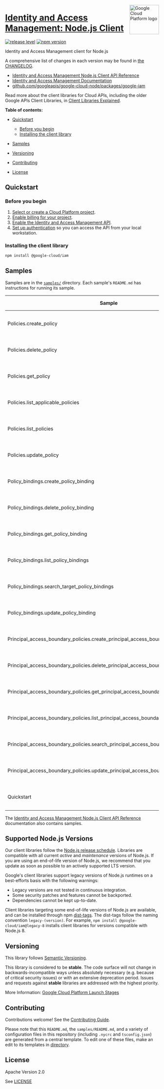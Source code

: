 [//]: # "This README.md file is auto-generated, all changes to this file will be lost."
[//]: # "To regenerate it, use `python -m synthtool`."
<img src="https://avatars2.githubusercontent.com/u/2810941?v=3&s=96" alt="Google Cloud Platform logo" title="Google Cloud Platform" align="right" height="96" width="96"/>

# [Identity and Access Management: Node.js Client](https://github.com/googleapis/google-cloud-node/tree/main/packages/google-iam)

[![release level](https://img.shields.io/badge/release%20level-stable-brightgreen.svg?style=flat)](https://cloud.google.com/terms/launch-stages)
[![npm version](https://img.shields.io/npm/v/@google-cloud/iam.svg)](https://www.npmjs.org/package/@google-cloud/iam)




Identity and Access Management client for Node.js


A comprehensive list of changes in each version may be found in
[the CHANGELOG](https://github.com/googleapis/google-cloud-node/tree/main/packages/google-iam/CHANGELOG.md).

* [Identity and Access Management Node.js Client API Reference][client-docs]
* [Identity and Access Management Documentation][product-docs]
* [github.com/googleapis/google-cloud-node/packages/google-iam](https://github.com/googleapis/google-cloud-node/tree/main/packages/google-iam)

Read more about the client libraries for Cloud APIs, including the older
Google APIs Client Libraries, in [Client Libraries Explained][explained].

[explained]: https://cloud.google.com/apis/docs/client-libraries-explained

**Table of contents:**


* [Quickstart](#quickstart)
  * [Before you begin](#before-you-begin)
  * [Installing the client library](#installing-the-client-library)

* [Samples](#samples)
* [Versioning](#versioning)
* [Contributing](#contributing)
* [License](#license)

## Quickstart

### Before you begin

1.  [Select or create a Cloud Platform project][projects].
1.  [Enable billing for your project][billing].
1.  [Enable the Identity and Access Management API][enable_api].
1.  [Set up authentication][auth] so you can access the
    API from your local workstation.

### Installing the client library

```bash
npm install @google-cloud/iam
```




## Samples

Samples are in the [`samples/`](https://github.com/googleapis/google-cloud-node/tree/main/packages/google-iam/samples) directory. Each sample's `README.md` has instructions for running its sample.

| Sample                      | Source Code                       | Try it |
| --------------------------- | --------------------------------- | ------ |
| Policies.create_policy | [source code](https://github.com/googleapis/google-cloud-node/blob/main/packages/google-iam/samples/generated/v2/policies.create_policy.js) | [![Open in Cloud Shell][shell_img]](https://console.cloud.google.com/cloudshell/open?git_repo=https://github.com/googleapis/google-cloud-node&page=editor&open_in_editor=packages/google-iam/samples/generated/v2/policies.create_policy.js,packages/google-iam/samples/README.md) |
| Policies.delete_policy | [source code](https://github.com/googleapis/google-cloud-node/blob/main/packages/google-iam/samples/generated/v2/policies.delete_policy.js) | [![Open in Cloud Shell][shell_img]](https://console.cloud.google.com/cloudshell/open?git_repo=https://github.com/googleapis/google-cloud-node&page=editor&open_in_editor=packages/google-iam/samples/generated/v2/policies.delete_policy.js,packages/google-iam/samples/README.md) |
| Policies.get_policy | [source code](https://github.com/googleapis/google-cloud-node/blob/main/packages/google-iam/samples/generated/v2/policies.get_policy.js) | [![Open in Cloud Shell][shell_img]](https://console.cloud.google.com/cloudshell/open?git_repo=https://github.com/googleapis/google-cloud-node&page=editor&open_in_editor=packages/google-iam/samples/generated/v2/policies.get_policy.js,packages/google-iam/samples/README.md) |
| Policies.list_applicable_policies | [source code](https://github.com/googleapis/google-cloud-node/blob/main/packages/google-iam/samples/generated/v2/policies.list_applicable_policies.js) | [![Open in Cloud Shell][shell_img]](https://console.cloud.google.com/cloudshell/open?git_repo=https://github.com/googleapis/google-cloud-node&page=editor&open_in_editor=packages/google-iam/samples/generated/v2/policies.list_applicable_policies.js,packages/google-iam/samples/README.md) |
| Policies.list_policies | [source code](https://github.com/googleapis/google-cloud-node/blob/main/packages/google-iam/samples/generated/v2/policies.list_policies.js) | [![Open in Cloud Shell][shell_img]](https://console.cloud.google.com/cloudshell/open?git_repo=https://github.com/googleapis/google-cloud-node&page=editor&open_in_editor=packages/google-iam/samples/generated/v2/policies.list_policies.js,packages/google-iam/samples/README.md) |
| Policies.update_policy | [source code](https://github.com/googleapis/google-cloud-node/blob/main/packages/google-iam/samples/generated/v2/policies.update_policy.js) | [![Open in Cloud Shell][shell_img]](https://console.cloud.google.com/cloudshell/open?git_repo=https://github.com/googleapis/google-cloud-node&page=editor&open_in_editor=packages/google-iam/samples/generated/v2/policies.update_policy.js,packages/google-iam/samples/README.md) |
| Policy_bindings.create_policy_binding | [source code](https://github.com/googleapis/google-cloud-node/blob/main/packages/google-iam/samples/generated/v3/policy_bindings.create_policy_binding.js) | [![Open in Cloud Shell][shell_img]](https://console.cloud.google.com/cloudshell/open?git_repo=https://github.com/googleapis/google-cloud-node&page=editor&open_in_editor=packages/google-iam/samples/generated/v3/policy_bindings.create_policy_binding.js,packages/google-iam/samples/README.md) |
| Policy_bindings.delete_policy_binding | [source code](https://github.com/googleapis/google-cloud-node/blob/main/packages/google-iam/samples/generated/v3/policy_bindings.delete_policy_binding.js) | [![Open in Cloud Shell][shell_img]](https://console.cloud.google.com/cloudshell/open?git_repo=https://github.com/googleapis/google-cloud-node&page=editor&open_in_editor=packages/google-iam/samples/generated/v3/policy_bindings.delete_policy_binding.js,packages/google-iam/samples/README.md) |
| Policy_bindings.get_policy_binding | [source code](https://github.com/googleapis/google-cloud-node/blob/main/packages/google-iam/samples/generated/v3/policy_bindings.get_policy_binding.js) | [![Open in Cloud Shell][shell_img]](https://console.cloud.google.com/cloudshell/open?git_repo=https://github.com/googleapis/google-cloud-node&page=editor&open_in_editor=packages/google-iam/samples/generated/v3/policy_bindings.get_policy_binding.js,packages/google-iam/samples/README.md) |
| Policy_bindings.list_policy_bindings | [source code](https://github.com/googleapis/google-cloud-node/blob/main/packages/google-iam/samples/generated/v3/policy_bindings.list_policy_bindings.js) | [![Open in Cloud Shell][shell_img]](https://console.cloud.google.com/cloudshell/open?git_repo=https://github.com/googleapis/google-cloud-node&page=editor&open_in_editor=packages/google-iam/samples/generated/v3/policy_bindings.list_policy_bindings.js,packages/google-iam/samples/README.md) |
| Policy_bindings.search_target_policy_bindings | [source code](https://github.com/googleapis/google-cloud-node/blob/main/packages/google-iam/samples/generated/v3/policy_bindings.search_target_policy_bindings.js) | [![Open in Cloud Shell][shell_img]](https://console.cloud.google.com/cloudshell/open?git_repo=https://github.com/googleapis/google-cloud-node&page=editor&open_in_editor=packages/google-iam/samples/generated/v3/policy_bindings.search_target_policy_bindings.js,packages/google-iam/samples/README.md) |
| Policy_bindings.update_policy_binding | [source code](https://github.com/googleapis/google-cloud-node/blob/main/packages/google-iam/samples/generated/v3/policy_bindings.update_policy_binding.js) | [![Open in Cloud Shell][shell_img]](https://console.cloud.google.com/cloudshell/open?git_repo=https://github.com/googleapis/google-cloud-node&page=editor&open_in_editor=packages/google-iam/samples/generated/v3/policy_bindings.update_policy_binding.js,packages/google-iam/samples/README.md) |
| Principal_access_boundary_policies.create_principal_access_boundary_policy | [source code](https://github.com/googleapis/google-cloud-node/blob/main/packages/google-iam/samples/generated/v3/principal_access_boundary_policies.create_principal_access_boundary_policy.js) | [![Open in Cloud Shell][shell_img]](https://console.cloud.google.com/cloudshell/open?git_repo=https://github.com/googleapis/google-cloud-node&page=editor&open_in_editor=packages/google-iam/samples/generated/v3/principal_access_boundary_policies.create_principal_access_boundary_policy.js,packages/google-iam/samples/README.md) |
| Principal_access_boundary_policies.delete_principal_access_boundary_policy | [source code](https://github.com/googleapis/google-cloud-node/blob/main/packages/google-iam/samples/generated/v3/principal_access_boundary_policies.delete_principal_access_boundary_policy.js) | [![Open in Cloud Shell][shell_img]](https://console.cloud.google.com/cloudshell/open?git_repo=https://github.com/googleapis/google-cloud-node&page=editor&open_in_editor=packages/google-iam/samples/generated/v3/principal_access_boundary_policies.delete_principal_access_boundary_policy.js,packages/google-iam/samples/README.md) |
| Principal_access_boundary_policies.get_principal_access_boundary_policy | [source code](https://github.com/googleapis/google-cloud-node/blob/main/packages/google-iam/samples/generated/v3/principal_access_boundary_policies.get_principal_access_boundary_policy.js) | [![Open in Cloud Shell][shell_img]](https://console.cloud.google.com/cloudshell/open?git_repo=https://github.com/googleapis/google-cloud-node&page=editor&open_in_editor=packages/google-iam/samples/generated/v3/principal_access_boundary_policies.get_principal_access_boundary_policy.js,packages/google-iam/samples/README.md) |
| Principal_access_boundary_policies.list_principal_access_boundary_policies | [source code](https://github.com/googleapis/google-cloud-node/blob/main/packages/google-iam/samples/generated/v3/principal_access_boundary_policies.list_principal_access_boundary_policies.js) | [![Open in Cloud Shell][shell_img]](https://console.cloud.google.com/cloudshell/open?git_repo=https://github.com/googleapis/google-cloud-node&page=editor&open_in_editor=packages/google-iam/samples/generated/v3/principal_access_boundary_policies.list_principal_access_boundary_policies.js,packages/google-iam/samples/README.md) |
| Principal_access_boundary_policies.search_principal_access_boundary_policy_bindings | [source code](https://github.com/googleapis/google-cloud-node/blob/main/packages/google-iam/samples/generated/v3/principal_access_boundary_policies.search_principal_access_boundary_policy_bindings.js) | [![Open in Cloud Shell][shell_img]](https://console.cloud.google.com/cloudshell/open?git_repo=https://github.com/googleapis/google-cloud-node&page=editor&open_in_editor=packages/google-iam/samples/generated/v3/principal_access_boundary_policies.search_principal_access_boundary_policy_bindings.js,packages/google-iam/samples/README.md) |
| Principal_access_boundary_policies.update_principal_access_boundary_policy | [source code](https://github.com/googleapis/google-cloud-node/blob/main/packages/google-iam/samples/generated/v3/principal_access_boundary_policies.update_principal_access_boundary_policy.js) | [![Open in Cloud Shell][shell_img]](https://console.cloud.google.com/cloudshell/open?git_repo=https://github.com/googleapis/google-cloud-node&page=editor&open_in_editor=packages/google-iam/samples/generated/v3/principal_access_boundary_policies.update_principal_access_boundary_policy.js,packages/google-iam/samples/README.md) |
| Quickstart | [source code](https://github.com/googleapis/google-cloud-node/blob/main/packages/google-iam/samples/quickstart.js) | [![Open in Cloud Shell][shell_img]](https://console.cloud.google.com/cloudshell/open?git_repo=https://github.com/googleapis/google-cloud-node&page=editor&open_in_editor=packages/google-iam/samples/quickstart.js,packages/google-iam/samples/README.md) |



The [Identity and Access Management Node.js Client API Reference][client-docs] documentation
also contains samples.

## Supported Node.js Versions

Our client libraries follow the [Node.js release schedule](https://github.com/nodejs/release#release-schedule).
Libraries are compatible with all current _active_ and _maintenance_ versions of
Node.js.
If you are using an end-of-life version of Node.js, we recommend that you update
as soon as possible to an actively supported LTS version.

Google's client libraries support legacy versions of Node.js runtimes on a
best-efforts basis with the following warnings:

* Legacy versions are not tested in continuous integration.
* Some security patches and features cannot be backported.
* Dependencies cannot be kept up-to-date.

Client libraries targeting some end-of-life versions of Node.js are available, and
can be installed through npm [dist-tags](https://docs.npmjs.com/cli/dist-tag).
The dist-tags follow the naming convention `legacy-(version)`.
For example, `npm install @google-cloud/iam@legacy-8` installs client libraries
for versions compatible with Node.js 8.

## Versioning

This library follows [Semantic Versioning](http://semver.org/).



This library is considered to be **stable**. The code surface will not change in backwards-incompatible ways
unless absolutely necessary (e.g. because of critical security issues) or with
an extensive deprecation period. Issues and requests against **stable** libraries
are addressed with the highest priority.






More Information: [Google Cloud Platform Launch Stages][launch_stages]

[launch_stages]: https://cloud.google.com/terms/launch-stages

## Contributing

Contributions welcome! See the [Contributing Guide](https://github.com/googleapis/google-cloud-node/blob/main/CONTRIBUTING.md).

Please note that this `README.md`, the `samples/README.md`,
and a variety of configuration files in this repository (including `.nycrc` and `tsconfig.json`)
are generated from a central template. To edit one of these files, make an edit
to its templates in
[directory](https://github.com/googleapis/synthtool).

## License

Apache Version 2.0

See [LICENSE](https://github.com/googleapis/google-cloud-node/blob/main/LICENSE)

[client-docs]: https://cloud.google.com/nodejs/docs/reference/iam/latest
[product-docs]: cloud.google.com/iam/
[shell_img]: https://gstatic.com/cloudssh/images/open-btn.png
[projects]: https://console.cloud.google.com/project
[billing]: https://support.google.com/cloud/answer/6293499#enable-billing
[enable_api]: https://console.cloud.google.com/flows/enableapi?apiid=google.iam.v2
[auth]: https://cloud.google.com/docs/authentication/external/set-up-adc-local


[//]: # "partials.introduction"